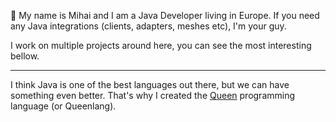 👋 My name is Mihai and I am a Java Developer living in Europe.
If you need any Java integrations (clients, adapters, meshes etc), I'm your guy.

I work on multiple projects around here, you can see the most interesting bellow.

----

I think Java is one of the best languages out there, but we can have something even better. That's why I created the [Queen](github.com/jvmqueen) programming language (or Queenlang).
